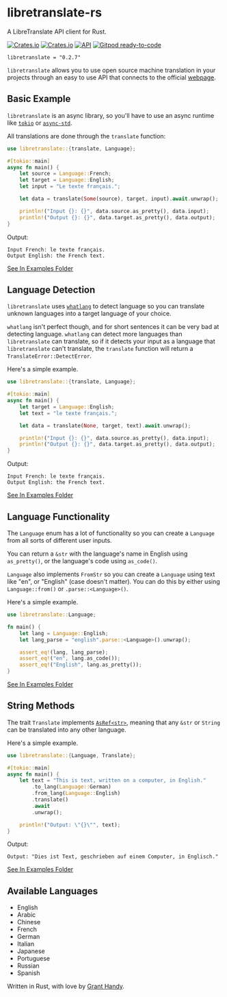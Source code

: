 
# libretranslate-rs
A LibreTranslate API client for Rust.

[![Crates.io](https://img.shields.io/crates/v/libretranslate.svg)](https://crates.io/crates/libretranslate)
[![Crates.io](https://img.shields.io/crates/d/libretranslate)](https://crates.io/crates/libretranslate)
[![API](https://docs.rs/libretranslate/badge.svg)](https://docs.rs/libretranslate)
[![Gitpod ready-to-code](https://img.shields.io/badge/Gitpod-ready--to--code-blue?logo=gitpod)](https://gitpod.io/#https://github.com/grantshandy/libretranslate-rs)
```
libretranslate = "0.2.7"
```

`libretranslate` allows you to use open source machine translation in your projects through an easy to use API that connects to the official [webpage](https://libretranslate.com/).

## Basic Example
`libretranslate` is an async library, so you'll have to use an async runtime like [`tokio`](https://crates.io/crates/tokio) or [`async-std`](https://crates.io/crates/async-std).

All translations are done through the `translate` function:
```rust
use libretranslate::{translate, Language};

#[tokio::main]
async fn main() {
    let source = Language::French;
    let target = Language::English;
    let input = "Le texte français.";

    let data = translate(Some(source), target, input).await.unwrap();

    println!("Input {}: {}", data.source.as_pretty(), data.input);
    println!("Output {}: {}", data.target.as_pretty(), data.output);
}
```

Output:
```
Input French: le texte français.
Output English: the French text.
```

[See In Examples Folder](https://github.com/DefunctLizard/libretranslate-rs/blob/main/examples/basic.rs)

## Language Detection
`libretranslate` uses [`whatlang`](https://crates.io/crates/whatlang) to detect language so you can translate unknown languages into a target language of your choice.

`whatlang` isn't perfect though, and for short sentences it can be very bad at detecting language. `whatlang` can detect more languages than `libretranslate` can translate, so if it detects your input as a language that `libretranslate` can't translate, the `translate` function will return a `TranslateError::DetectError`.

Here's a simple example.
```rust
use libretranslate::{translate, Language};

#[tokio::main]
async fn main() {
    let target = Language::English;
    let text = "le texte français.";

    let data = translate(None, target, text).await.unwrap();

    println!("Input {}: {}", data.source.as_pretty(), data.input);
    println!("Output {}: {}", data.target.as_pretty(), data.output);
}
```

Output:
```
Input French: le texte français.
Output English: the French text.
```

[See In Examples Folder](https://github.com/DefunctLizard/libretranslate-rs/blob/main/examples/detect.rs)

## Language Functionality
The `Language` enum has a lot of functionality so you can create a `Language` from all sorts of different user inputs.

You can return a `&str` with the language's name in English using `as_pretty()`, or the language's code using `as_code()`.

`Language` also implements `FromStr` so you can create a `Language` using text like "en", or "English" (case doesn't matter). You can do this by either using `Language::from()` or `.parse::<Language>()`.

Here's a simple example.
```rust
use libretranslate::Language;

fn main() {
    let lang = Language::English;
    let lang_parse = "english".parse::<Language>().unwrap();

    assert_eq!(lang, lang_parse);
    assert_eq!("en", lang.as_code());
    assert_eq!("English", lang.as_pretty());
}
```

[See In Examples Folder](https://github.com/DefunctLizard/libretranslate-rs/blob/main/examples/parse.rs)

## String Methods
The trait `Translate` implements [`AsRef<str>`](https://doc.rust-lang.org/std/convert/trait.AsRef.html), meaning that any `&str` or `String` can be translated into any other language. 

Here's a simple example.
```rust
use libretranslate::{Language, Translate};

#[tokio::main]
async fn main() {
    let text = "This is text, written on a computer, in English."
        .to_lang(Language::German)
        .from_lang(Language::English)
        .translate()
        .await
        .unwrap();

    println!("Output: \"{}\"", text);
}

```

Output:
```
Output: "Dies ist Text, geschrieben auf einem Computer, in Englisch."
```

[See In Examples Folder](https://github.com/DefunctLizard/libretranslate-rs/blob/main/examples/method.rs)

## Available Languages
- English
- Arabic
- Chinese
- French
- German
- Italian
- Japanese
- Portuguese
- Russian
- Spanish

Written in Rust, with love by [Grant Handy](mailto://grantshandy@gmail.com).
